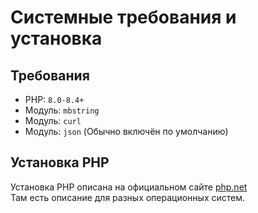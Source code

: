 # Системные требования и установка

## Требования
* PHP: `8.0-8.4+`  
* Модуль: `mbstring` 
* Модуль: `curl`
* Модуль: `json` (Обычно включён по умолчанию)

## Установка PHP
Установка PHP описана на официальном сайте [php.net](https://www.php.net/downloads.php)  
Там есть описание для разных операционных систем.
